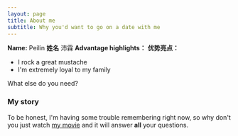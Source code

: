 ```yaml
---
layout: page
title: About me
subtitle: Why you'd want to go on a date with me
---
```


**Name:** Peilin
**姓名** 沛霖
**Advantage highlights：**
**优势亮点：**

- I rock a great mustache
- I'm extremely loyal to my family

What else do you need?

### My story

To be honest, I'm having some trouble remembering right now, so why don't you just watch [my movie](https://en.wikipedia.org/wiki/The_Princess_Bride_%28film%29) and it will answer **all** your questions.
